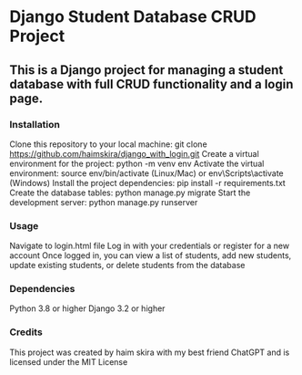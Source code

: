 # Django Student Database CRUD Project
## This is a Django project for managing a student database with full CRUD functionality and a login page.

### Installation
Clone this repository to your local machine: git clone https://github.com/haimskira/django_with_login.git
Create a virtual environment for the project: python -m venv env
Activate the virtual environment: source env/bin/activate (Linux/Mac) or env\Scripts\activate (Windows)
Install the project dependencies: pip install -r requirements.txt
Create the database tables: python manage.py migrate
Start the development server: python manage.py runserver

### Usage
Navigate to login.html file 
Log in with your credentials or register for a new account
Once logged in, you can view a list of students, add new students, update existing students, or delete students from the database

### Dependencies
Python 3.8 or higher
Django 3.2 or higher

### Credits
This project was created by haim skira with my best friend ChatGPT and is licensed under the MIT License